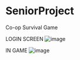 # SeniorProject
Co-op Survival Game 

LOGIN SCREEN
![image](https://github.com/tarikipekci/SeniorProject/assets/100356709/4a90ecea-c2dd-48b5-8c49-adc43bfa0518)

IN GAME
![image](https://github.com/tarikipekci/SeniorProject/assets/100356709/1114fe82-fed1-4717-982f-69cff3778643)
